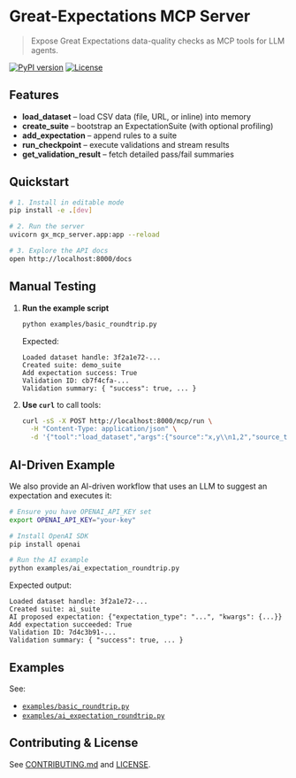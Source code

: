 # Great-Expectations MCP Server

> Expose Great Expectations data-quality checks as MCP tools for LLM agents.

[![PyPI version](https://img.shields.io/pypi/v/gx-mcp-server)](https://pypi.org/project/gx-mcp-server)
[![License](https://img.shields.io/github/license/your-org/gx-mcp-server)](LICENSE)

## Features

- **load_dataset** – load CSV data (file, URL, or inline) into memory  
- **create_suite** – bootstrap an ExpectationSuite (with optional profiling)  
- **add_expectation** – append rules to a suite  
- **run_checkpoint** – execute validations and stream results  
- **get_validation_result** – fetch detailed pass/fail summaries  

## Quickstart

```bash
# 1. Install in editable mode
pip install -e .[dev]

# 2. Run the server
uvicorn gx_mcp_server.app:app --reload

# 3. Explore the API docs
open http://localhost:8000/docs
```

## Manual Testing

1. **Run the example script**
   ```bash
   python examples/basic_roundtrip.py
   ```

   Expected:
   ```
   Loaded dataset handle: 3f2a1e72-...
   Created suite: demo_suite
   Add expectation success: True
   Validation ID: cb7f4cfa-...
   Validation summary: { "success": true, ... }
   ```

2. **Use `curl`** to call tools:
   ```bash
   curl -sS -X POST http://localhost:8000/mcp/run \
     -H "Content-Type: application/json" \
     -d '{"tool":"load_dataset","args":{"source":"x,y\\n1,2","source_type":"inline"}}'
   ```

## AI-Driven Example

We also provide an AI-driven workflow that uses an LLM to suggest an expectation and executes it:

```bash
# Ensure you have OPENAI_API_KEY set
export OPENAI_API_KEY="your-key"

# Install OpenAI SDK
pip install openai

# Run the AI example
python examples/ai_expectation_roundtrip.py
```

Expected output:

```
Loaded dataset handle: 3f2a1e72-...
Created suite: ai_suite
AI proposed expectation: {"expectation_type": "...", "kwargs": {...}}
Add expectation succeeded: True
Validation ID: 7d4c3b91-...
Validation summary: { "success": true, ... }
```

## Examples

See:
- [`examples/basic_roundtrip.py`](examples/basic_roundtrip.py)
- [`examples/ai_expectation_roundtrip.py`](examples/ai_expectation_roundtrip.py)

## Contributing & License

See [CONTRIBUTING.md](CONTRIBUTING.md) and [LICENSE](LICENSE).
